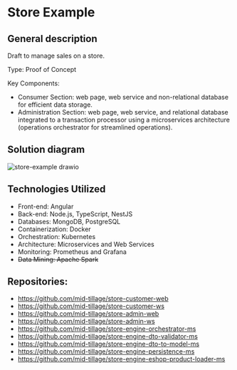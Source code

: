 # Store Example

## General description
Draft to manage sales on a store.

Type: Proof of Concept

Key Components:
- Consumer Section: web page, web service and non-relational database for efficient data storage.
- Administration Section: web page, web service, and relational database integrated to a transaction processor using a microservices architecture (operations orchestrator for streamlined operations).

## Solution diagram
![store-example drawio](https://github.com/mid-tillage/sys-internals/assets/142703856/8c33e6f2-18e2-4241-bc99-e92c1ce0cc2a)


## Technologies Utilized
- Front-end: Angular
- Back-end: Node.js, TypeScript, NestJS
- Databases: MongoDB, PostgreSQL
- Containerization: Docker
- Orchestration: Kubernetes
- Architecture: Microservices and Web Services
- Monitoring: Prometheus and Grafana
- ~~Data Mining: Apache Spark~~

## Repositories:

- https://github.com/mid-tillage/store-customer-web
- https://github.com/mid-tillage/store-customer-ws
- https://github.com/mid-tillage/store-admin-web
- https://github.com/mid-tillage/store-admin-ws
- https://github.com/mid-tillage/store-engine-orchestrator-ms
- https://github.com/mid-tillage/store-engine-dto-validator-ms
- https://github.com/mid-tillage/store-engine-dto-to-model-ms
- https://github.com/mid-tillage/store-engine-persistence-ms
- https://github.com/mid-tillage/store-engine-eshop-product-loader-ms
